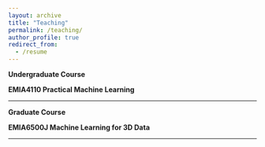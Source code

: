 ```yaml
---
layout: archive
title: "Teaching"
permalink: /teaching/
author_profile: true
redirect_from:
  - /resume
---
```


<div class="Teaching">

 <b> Undergraduate Course </b>

  <div class="text">
    <div class="title"><b>EMIA4110 Practical Machine Learning </b></a>
    </div> 
   
   <hr>
 
 <b> Graduate Course</b>

  <div class="text">
    <div class="title"><b>EMIA6500J Machine Learning for 3D Data</b></a>
    </div>
   <hr>
 
</div>
